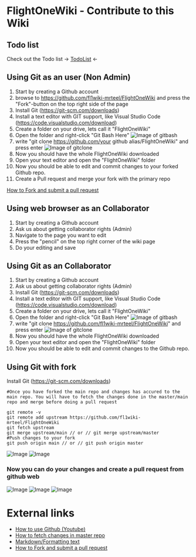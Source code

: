 # FlightOneWiki - Contribute to this Wiki

## Todo list

Check out the Todo list -> [TodoList](https://github.com/fl1wiki-mrteel/FlightOneWiki/blob/main/Contribute/Todolist.md) <-


## Using Git as an user (Non Admin)

1. Start by creating a Github account
2. browse to https://github.com/fl1wiki-mrteel/FlightOneWiki and press the "Fork"-button on the top right side of the page
3. Install Git (<a href='https://git-scm.com/downloads' target='_BLANK'>https://git-scm.com/downloads</a>)
4. Install a text editor with GIT support, like Visual Studio Code (<a href='https://code.visualstudio.com/download' target='_BLANK'>https://code.visualstudio.com/download</a>)
5. Create a folder on your drive, lets call it "FlightOneWiki"
6. Open the folder and right-click "Git Bash Here"
![Image of gitbash](https://github.com/fl1wiki-mrteel/FlightOneWiki/blob/main/IMG/gitbash.PNG)
7. write "git clone https://github.com/your github alias/FlightOneWiki" and press enter
![Image of gitclone](https://github.com/fl1wiki-mrteel/FlightOneWiki/blob/main/IMG/gitclone.PNG)
8. Now you should have the whole FlightOneWiki downloaded
9. Open your text editor and open the "FlightOneWiki" folder
10. Now you should be able to edit and commit changes to your forked Github repo.
11. Create a Pull request and merge your fork with the primary repo

[How to Fork and submit a pull request](https://jarv.is/notes/how-to-pull-request-fork-github/)

## Using web browser as an Collaborator

1. Start by creating a Github account
2. Ask us about getting collaborator rights (Admin)
3. Navigate to the page you want to edit
4. Press the "pencil" on the top right corner of the wiki page
5. Do your editing and save


## Using Git as an Collaborator

1. Start by creating a Github account
2. Ask us about getting collaborator rights (Admin)
3. Install Git (<a href='https://git-scm.com/downloads' target='_BLANK'>https://git-scm.com/downloads</a>)
4. Install a text editor with GIT support, like Visual Studio Code (<a href='https://code.visualstudio.com/download' target='_BLANK'>https://code.visualstudio.com/download</a>)
5. Create a folder on your drive, lets call it "FlightOneWiki"
6. Open the folder and right-click "Git Bash Here"
![Image of gitbash](https://github.com/fl1wiki-mrteel/FlightOneWiki/blob/main/IMG/gitbash.PNG)
7. write "git clone https://github.com/fl1wiki-mrteel/FlightOneWiki" and press enter
![Image of gitclone](https://github.com/fl1wiki-mrteel/FlightOneWiki/blob/main/IMG/gitclone.PNG)
8. Now you should have the whole FlightOneWiki downloaded
9. Open your text editor and open the "FlightOneWiki" folder
10. Now you should be able to edit and commit changes to the Github repo.

## Using Git with fork

Install Git (<a href='https://git-scm.com/downloads' target='_BLANK'>https://git-scm.com/downloads</a>)
```
#Once you have forked the main repo and changes has accured to the main repo. You will have to fetch the changes done in the master/main repo and merge before doing a pull request

git remote -v
git remote add upstream https://github.com/fl1wiki-mrteel/FlightOneWiki
git fetch upstream
git merge upstream/main // or // git merge upstream/master
#Push changes to your fork
git push origin main // or // git push origin master

```

![Image](https://github.com/fl1wiki-mrteel/FlightOneWiki/blob/main/IMG/GITHUB_FETCH.JPG)
![Image](https://github.com/fl1wiki-mrteel/FlightOneWiki/blob/main/IMG/GITHUB_MERGE.JPG)

### Now you can do your changes and create a pull request from github web

![Image](https://github.com/fl1wiki-mrteel/FlightOneWiki/blob/main/IMG/GITHUB_PULLREQ.JPG)
![Image](https://github.com/fl1wiki-mrteel/FlightOneWiki/blob/main/IMG/GITHUB_PULLREQ_002.JPG)
![Image](https://github.com/fl1wiki-mrteel/FlightOneWiki/blob/main/IMG/GITHUB_PULLREQ_003.JPG)



# External links
- [How to use Github (Youtube)](https://www.youtube.com/watch?v=iv8rSLsi1xo)
- [How to fetch changes in master repo](https://www.youtube.com/watch?v=-zvHQXnBO6c)
- [Markdown/Formatting text](https://guides.github.com/features/mastering-markdown/)
- [How to Fork and submit a pull request](https://jarv.is/notes/how-to-pull-request-fork-github/)

